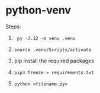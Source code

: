 # python-venv
Steps:

1.  ```
     py -3.12 -m venv .venv
    ```

2.  ```
    source .venv/Scripts/activate
    ```

3.  pip install the required packages

4.  ```
    pip3 freeze > requirements.txt
    ```

5.  ```
    python <filename.py>
    ```

